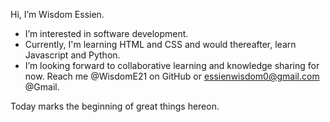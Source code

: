 Hi, I’m Wisdom Essien.
- I’m interested in software development.
- Currently, I'm learning HTML and CSS and would thereafter, learn Javascript and Python.
- I’m looking forward to collaborative learning and knowledge sharing for now.
Reach me @WisdomE21 on GitHub or essienwisdom0@gmail.com @Gmail.

Today marks the beginning of great things hereon.

<!---
WisdomE21/WisdomE21 is a ✨ special ✨ repository because its `README.md` (this file) appears on your GitHub profile.
You can click the Preview link to take a look at your changes.
--->

